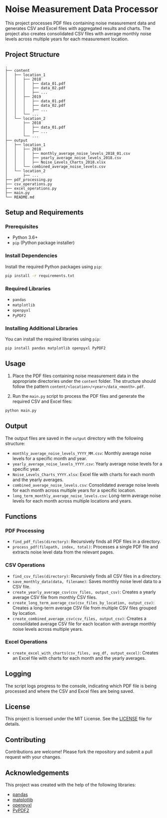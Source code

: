 
# Noise Measurement Data Processor

This project processes PDF files containing noise measurement data and generates CSV and Excel files with aggregated results and charts. The project also creates consolidated CSV files with average monthly noise levels across multiple years for each measurement location.

## Project Structure

```plaintext
.
├── content
│   ├── location_1
│   │   ├── 2018
│   │   │   ├── data_01.pdf
│   │   │   ├── data_02.pdf
│   │   │   ├── ...
│   │   ├── 2019
│   │   │   ├── data_01.pdf
│   │   │   ├── data_02.pdf
│   │   │   ├── ...
│   │   └── ...
│   └── location_2
│       ├── 2018
│       │   ├── data_01.pdf
│       │   ├── ...
│       └── ...
├── output
│   ├── location_1
│   │   ├── 2018
│   │   │   ├── monthly_average_noise_levels_2018_01.csv
│   │   │   ├── yearly_average_noise_levels_2018.csv
│   │   │   ├── Noise_Levels_Charts_2018.xlsx
│   │   └── combined_average_noise_levels.csv
│   └── location_2
│       ├── ...
├── pdf_processing.py
├── csv_operations.py
├── excel_operations.py
├── main.py
└── README.md
```

## Setup and Requirements

### Prerequisites

- Python 3.6+
- `pip` (Python package installer)

### Install Dependencies

Install the required Python packages using `pip`:

```bash
pip install -r requirements.txt
```

### Required Libraries

- `pandas`
- `matplotlib`
- `openpyxl`
- `PyPDF2`

### Installing Additional Libraries

You can install the required libraries using `pip`:

```bash
pip install pandas matplotlib openpyxl PyPDF2
```

## Usage

1. Place the PDF files containing noise measurement data in the appropriate directories under the `content` folder. The structure should follow the pattern `content/<location>/<year>/data_<month>.pdf`.

2. Run the `main.py` script to process the PDF files and generate the required CSV and Excel files:

```bash
python main.py
```

## Output

The output files are saved in the `output` directory with the following structure:

- `monthly_average_noise_levels_YYYY_MM.csv`: Monthly average noise levels for a specific month and year.
- `yearly_average_noise_levels_YYYY.csv`: Yearly average noise levels for a specific year.
- `Noise_Levels_Charts_YYYY.xlsx`: Excel file with charts for each month and the yearly averages.
- `combined_average_noise_levels.csv`: Consolidated average noise levels for each month across multiple years for a specific location.
- `long_term_monthly_average_noise_levels.csv`: Long-term average noise levels for each month across multiple locations and years.

## Functions

### PDF Processing

- `find_pdf_files(directory)`: Recursively finds all PDF files in a directory.
- `process_pdf(filepath, index, total)`: Processes a single PDF file and extracts noise level data from the relevant pages.

### CSV Operations

- `find_csv_files(directory)`: Recursively finds all CSV files in a directory.
- `save_monthly_data(data, filename)`: Saves monthly noise level data to a CSV file.
- `create_yearly_average_csv(csv_files, output_csv)`: Creates a yearly average CSV file from monthly CSV files.
- `create_long_term_average_csv(csv_files_by_location, output_csv)`: Creates a long-term average CSV file from multiple CSV files grouped by location.
- `create_combined_average_csv(csv_files, output_csv)`: Creates a consolidated average CSV file for each location with average monthly noise levels across multiple years.

### Excel Operations

- `create_excel_with_charts(csv_files, avg_df, output_excel)`: Creates an Excel file with charts for each month and the yearly averages.

## Logging

The script logs progress to the console, indicating which PDF file is being processed and where the CSV and Excel files are being saved.

## License

This project is licensed under the MIT License. See the [LICENSE](LICENSE) file for details.

## Contributing

Contributions are welcome! Please fork the repository and submit a pull request with your changes.

## Acknowledgements

This project was created with the help of the following libraries:

- [pandas](https://pandas.pydata.org/)
- [matplotlib](https://matplotlib.org/)
- [openpyxl](https://openpyxl.readthedocs.io/)
- [PyPDF2](https://pythonhosted.org/PyPDF2/)

